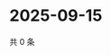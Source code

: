 # 2025-09-15

共 0 条

<!-- BEGIN ZHIHUQUESTIONS -->
<!-- 最后更新时间 Mon Sep 15 2025 12:14:07 GMT+0800 (China Standard Time) -->

<!-- END ZHIHUQUESTIONS -->
